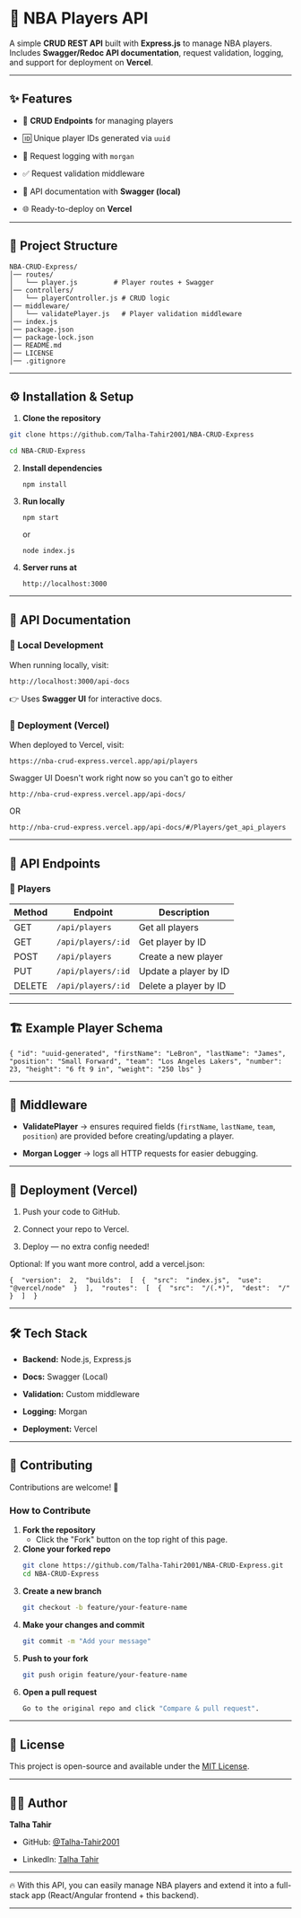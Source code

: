 # 🏀 NBA Players API

A simple **CRUD REST API** built with **Express.js** to manage NBA players.  
Includes **Swagger/Redoc API documentation**, request validation, logging, and support for deployment on **Vercel**.

----------

## ✨ Features

-   📌 **CRUD Endpoints** for managing players
    
-   🆔 Unique player IDs generated via `uuid`
    
-   📝 Request logging with `morgan`
    
-   ✅ Request validation middleware
    
-   📖 API documentation with **Swagger (local)** 
    
-   🌐 Ready-to-deploy on **Vercel**
    

----------

## 📂 Project Structure
```
NBA-CRUD-Express/
│── routes/
│   └── player.js         # Player routes + Swagger
│── controllers/
│   └── playerController.js # CRUD logic
│── middleware/
│   └── validatePlayer.js   # Player validation middleware
│── index.js
│── package.json
│── package-lock.json
│── README.md
│── LICENSE 
│── .gitignore
```
----------

## ⚙️ Installation & Setup

1.  **Clone the repository**
    
```bash
git clone https://github.com/Talha-Tahir2001/NBA-CRUD-Express
```
```bash 
cd NBA-CRUD-Express
```    
2.  **Install dependencies**
    
    `npm install` 
    
3.  **Run locally**
    
    `npm start` 
    
    or
    
    `node index.js` 
    
4.  **Server runs at**
    
    `http://localhost:3000` 
    

----------

## 📖 API Documentation

### 🔹 Local Development

When running locally, visit:

`http://localhost:3000/api-docs` 

👉 Uses **Swagger UI** for interactive docs.

### 🔹 Deployment (Vercel)

When deployed to Vercel, visit:

`https://nba-crud-express.vercel.app/api/players` 

Swagger UI Doesn't work right now so you can't go to either

`http://nba-crud-express.vercel.app/api-docs/`

OR

`http://nba-crud-express.vercel.app/api-docs/#/Players/get_api_players`

----------

## 📌 API Endpoints

### 👥 Players

| Method | Endpoint            | Description              |
|--------|---------------------|--------------------------|
| GET    | `/api/players`      | Get all players          |
| GET    | `/api/players/:id`  | Get player by ID         |
| POST   | `/api/players`      | Create a new player      |
| PUT    | `/api/players/:id`  | Update a player by ID    |
| DELETE | `/api/players/:id`  | Delete a player by ID    |


----------

## 🏗 Example Player Schema

`
{
  "id": "uuid-generated",
  "firstName": "LeBron",
  "lastName": "James",
  "position": "Small Forward",
  "team": "Los Angeles Lakers",
  "number": 23,
  "height": "6 ft 9 in",
  "weight": "250 lbs"
}
` 

----------

## 🧰 Middleware

-   **ValidatePlayer** → ensures required fields (`firstName`, `lastName`, `team`, `position`) are provided before creating/updating a player.
    
-   **Morgan Logger** → logs all HTTP requests for easier debugging.
    

----------

## 🚀 Deployment (Vercel)

1.  Push your code to GitHub.
    
2.  Connect your repo to Vercel.
    
3.  Deploy — no extra config needed!
    

Optional: If you want more control, add a vercel.json:

`{  "version":  2,  "builds":  [  {  "src":  "index.js",  "use":  "@vercel/node"  }  ],  "routes":  [  {  "src":  "/(.*)",  "dest":  "/"  }  ]  }` 

----------

## 🛠 Tech Stack

-   **Backend:** Node.js, Express.js
    
-   **Docs:** Swagger (Local)
    
-   **Validation:** Custom middleware
    
-   **Logging:** Morgan
    
-   **Deployment:** Vercel
    

----------

## 🤝 Contributing

Contributions are welcome! 🎉


### How to Contribute

1. **Fork the repository**
   - Click the "Fork" button on the top right of this page.
2. **Clone your forked repo**
   ```bash
   git clone https://github.com/Talha-Tahir2001/NBA-CRUD-Express.git
   cd NBA-CRUD-Express
   ```
3. **Create a new branch**
   ```bash
   git checkout -b feature/your-feature-name
   ```
4. **Make your changes and commit**
   ```bash
   git commit -m "Add your message"
   ```
5. **Push to your fork**
   ```bash
   git push origin feature/your-feature-name
   ```
6. **Open a pull request**
   ```bash
   Go to the original repo and click "Compare & pull request".
   ```
    

----------

## 📜 License

This project is open-source and available under the [MIT License](https://github.com/Talha-Tahir2001/NBA-CRUD-Express/blob/main/LICENSE).

----------

## 👨‍💻 Author

**Talha Tahir**

-   GitHub: [@Talha-Tahir2001](https://github.com/Talha-Tahir2001)
    
-   LinkedIn: [Talha Tahir](https://www.linkedin.com/in/talha-tahir2001/)

------------
🔥 With this API, you can easily manage NBA players and extend it into a full-stack app (React/Angular frontend + this backend).

------------
